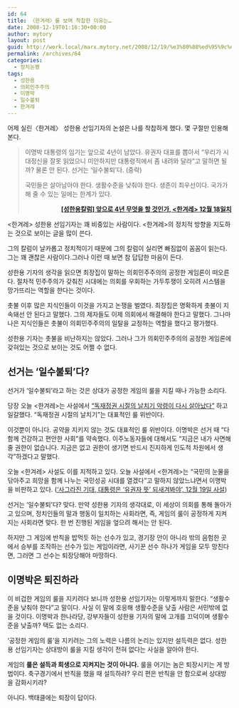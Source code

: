 ```yaml
---
id: 64
title: 〈한겨레〉를 보며 착찹한 이유는…
date: 2008-12-19T01:16:30+00:00
author: mytory
layout: post
guid: http://work.local/marx.mytory.net/2008/12/19/%e3%80%88%ed%95%9c%ea%b2%a8%eb%a0%88%e3%80%89%eb%a5%bc-%eb%b3%b4%eb%a9%b0-%ec%b0%a9%ec%b0%b9%ed%95%9c-%ec%9d%b4%ec%9c%a0%eb%8a%94/
permalink: /archives/64
categories:
  - 정치논평
tags:
  - 성한용
  - 의회민주주의
  - 이명박
  - 일수불퇴
  - 한겨레
---
```


  

  
</p> 

</p> 

어제 실린〈한겨레〉 성한용 선임기자의 논설은 나를 착찹하게 했다. 몇 구절만 인용해 본다.

> 이명박 대통령의 임기는 앞으로 4년이 남았다. 유권자 대표를 뽑아서 “우리가 시대정신을 잘못 읽었으니 미안하지만 대통령직에서 좀 내려와 달라”고 말하면 될까? 물론 안 된다. 선거는 ‘일수불퇴’다. (중략)
> 
> 국민들은 살아남아야 한다. 생활수준을 낮춰야 한다. 생존이 최우선이다. 국가가 해 줄 수 있는 일에는 한계가 있다.
> 
> <p style="text-align: right; ">
>   <span id="tx_left_marker"></span><a href="http://www.hani.co.kr/arti/SERIES/64/328087.html" target="_blank" title="[http://www.hani.co.kr/arti/SERIES/64/328087.html]로 이동합니다."><span class="Apple-style-span" style="font-weight: bold;">[</span></a><a href="http://www.hani.co.kr/arti/SERIES/64/328087.html" target="_blank" title="[http://www.hani.co.kr/arti/SERIES/64/328087.html]로 이동합니다."><span class="Apple-style-span" style="font-weight: bold;">성한용칼럼] 앞으로 4년 무엇을 할 것인가, <한겨레> 12월 18일치</span></a><span id="tx_right_marker"></span>
> </p>

<한겨레> 성한용 선임기자는 꽤 비중있는 사람이다. <한겨레>의 정치적 방향을 지도하는 것으로 보이는 글을 많이 쓴다. 

그의 칼럼이 날카롭고 정치적이기 때문에 그의 칼럼이 실리면 빠짐없이 꼼꼼이 읽는다. 그는 꽤 괜찮은 사람이다.그러나 이런 때 보면 참 답답한 마음이 든다.

성한용 기자의 생각을 읽으면 최장집이 말하는 의회민주주의의 공정한 게임론이 떠오른다. 절차적 민주주의가 갖춰진 시대에는 의회를 우회하는 가두투쟁이 오히려 시스템을 망가뜨리는 역할을 한다는 것이다.

촛불 이후 많은 지식인들이 이것을 가지고 논쟁을 벌였다. 최장집은 명확하게 촛불이 지속돼선 안 된다고 말했다. 그의 제자들도 이제 의회에서 해결해야 한다고 말했다. 그나마 나은 지식인들은 촛불이 의회민주주의의 일탈을 교정하는 역할을 했다고 평가했다.

성한용 기자는 촛불을 비난하지는 않았다. 그러나 그가 의회민주주의의 공정한 게임론에 갖혀있는 것으로 보이는 것도 어쩔 수 없다.

## 선거는 ‘일수불퇴’다?

선거가 ‘일수불퇴’라고 하는 것은 상대가 공정한 게임의 룰을 지킬 때나 가능한 소리다.

당장 오늘 <한겨레>는 사설에서 <a href="http://www.hani.co.kr/arti/opinion/editorial/328588.html" target="_blank" title="[http://www.hani.co.kr/arti/opinion/editorial/328588.html]로 이동합니다.">“독재정권 시절의 날치기 악령이 다시 살아났다”</a> 하고 일갈했다. “독재정권 시절의 날치기”는 대표적인 룰 위반이다.

이것뿐이 아니다. 공약을 지키지 않는 것도 대표적인 룰 위반이다. 이명박은 선거 때 “다함께 건강하고 편안한 사회”를 약속했다. 이주노동자들에 대해서도 “지금은 내가 사면해 줄 권한이 없습니다. 지금은 없고 권한이 생기면 반드시 진지하게 인도적 차원에서 생각”하겠다고 말했다.

오늘 <한겨레> 사설도 이를 지적하고 있다. 오늘 사설에서 <한겨레>는 “국민의 눈물을 닦아주고 희망을 함께 나누는 국민성공 시대를 열겠다”고 말하지 않았느냐면서 이명박을 비판하고 있다. (<a href="http://www.hani.co.kr/arti/opinion/editorial/328553.html" target="_blank" title="[http://www.hani.co.kr/arti/opinion/editorial/328553.html]로 이동합니다.">‘사그라진 기대, 대통령은 ‘유권자 뜻’ 되새겨봐야’, 12월 19일 사설</a>)

선거는 ‘일수불퇴’다? 맞다. 만약 성한용 기자의 생각대로, 이 세상이 의회를 통해 돌아가고 있으며, 정치인들의 말과 행동이 일치하는 사회라면, 즉, 게임의 룰이 공정하게 지켜지는 사회라면 맞다. 한 번 진행된 게임을 엎으려 해서는 안 된다.

하지만 그 게임에 반칙을 밥먹듯 하는 선수가 있고, 경기장 안이 아니라 밖의 음험한 곳에서 승부를 조작하는 선수가 있는 게임이라면, 사기꾼 선수 하나가 게임을 모두 망친다면, 그러면 그 선수는 퇴장당해야 마땅하다.

## 이명박은 퇴진하라

이 비겁한 게임의 룰을 지키려다 보니까 성한용 선임기자는 이렇게까지 말한다. “생활수준을 낮춰야 한다”고 말이다. 사실 이 말에 호응해 생활수준을 낮출 사람은 서민밖에 없을 것이다. 이명박과 한나라당, 강부자들이 성한용 기자의 말에 고개를 끄덕이며 생활수준을 낮출까? 택도 없는 소리다.

‘공정한 게임의 룰’을 지키려는 그의 노력은 나름의 논리는 있지만 설득력은 없다. 성한용 선임기자는 상대방이 룰을 지킬 생각이 전혀 없다는 사실을 알아야 한다.

게임의 <span class="Apple-style-span" style="font-weight: bold;">룰은 설득과 희생으로 지켜지는 것이 아니다.</span> 룰을 어기는 놈은 퇴장시키는 게 방법이다. 축구경기에서 반칙을 했을 때 설득하랴? 우리 편은 반칙을 안 함으로써 상대방을 감화시키랴? 

아니다. 백태클에는 퇴장이 답이다.

</body>
  
</html>